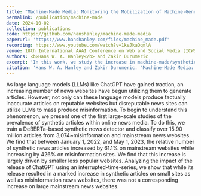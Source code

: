 ```yaml
---
title: "Machine-Made Media: Monitoring the Mobilization of Machine-Generated Articles on Misinformation and Mainstream News Websites"
permalink: /publication/machine-made
date: 2024-10-02
collection: publications
code: https://github.com/hanshanley/machine-made-media
paperurl: 'https://www.hanshanley.com/files/machine_made.pdf'
recording: https://www.youtube.com/watch?v=1keJkaQqmlA
venue: 18th International AAAI Conference on Web and Social Media (ICWSM 2024)
authors: <b>Hans W. A. Hanley</b> and Zakir Durumeric
excerpt: 'In this work, we study the increase in machine-made/synthetic news articles across 3,074 news websites.'
citation: 'Hans W. A. Hanley and Zakir Durumeric. "Machine-Made Media: Monitoring the Mobilization of Machine-Generated Articles on Misinformation and Mainstream News Websites." Proceedings of the International AAAI Conference on Web and Social Media. Vol. 18. 2024.'
---
```

As large language models (LLMs) like ChatGPT have gained traction, an increasing number of news websites have begun utilizing them to generate articles. However, not only can these language models produce factually inaccurate articles on reputable websites but disreputable news sites can utilize LLMs to mass produce misinformation. To begin to understand this phenomenon, we present one of the first large-scale studies of the prevalence of synthetic articles within online news media. To do this, we train a DeBERTa-based synthetic news detector and classify over 15.90 million articles from 3,074~misinformation and mainstream news websites. We find that between January 1, 2022, and May 1, 2023, the relative number of synthetic news articles increased by 61.1% on mainstream websites while increasing by 426% on misinformation sites. We find that this increase is largely driven by smaller less popular websites. Analyzing the impact of the release of ChatGPT using an interrupted-time-series, we show that while its release resulted in a marked increase in synthetic articles on small sites as well as misinformation news websites, there was not a corresponding increase on large mainstream news websites.
